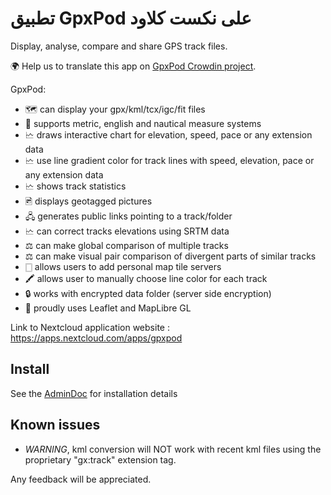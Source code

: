 # تطبيق GpxPod على نكست كلاود

Display, analyse, compare and share GPS track files.

🌍 Help us to translate this app on [GpxPod Crowdin project](https://crowdin.com/project/gpxpod).

GpxPod:

* 🗺 can display your gpx/kml/tcx/igc/fit files
* 📏 supports metric, english and nautical measure systems
* 🗠 draws interactive chart for elevation, speed, pace or any extension data
* 🗠 use line gradient color for track lines with speed, elevation, pace or any extension data
* 🗠 shows track statistics
* 🖻 displays geotagged pictures
* 🖧 generates public links pointing to a track/folder
* 🗠 can correct tracks elevations using SRTM data
* ⚖ can make global comparison of multiple tracks
* ⚖ can make visual pair comparison of divergent parts of similar tracks
* 🀆 allows users to add personal map tile servers
* 🖍 allows user to manually choose line color for each track
* 🔒 works with encrypted data folder (server side encryption)
* 🍂 proudly uses Leaflet and MapLibre GL

Link to Nextcloud application website : https://apps.nextcloud.com/apps/gpxpod

## Install

See the [AdminDoc](https://gitlab.com/eneiluj/gpxpod-oc/wikis/admindoc) for installation details

## Known issues

* *WARNING*, kml conversion will NOT work with recent kml files using the proprietary "gx:track" extension tag.

Any feedback will be appreciated.
